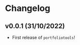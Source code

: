 # Changelog

<!--next-version-placeholder-->

## v0.0.1 (31/10/2022)

- First release of `portfoliotools`!